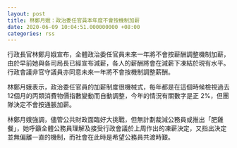 ```yaml
---
layout: post
title: 林鄭月娥：政治委任官員本年度不會按機制加薪
date: 2020-06-09 10:04:51.000000000 +08:00
categories: rss
---
```


行政長官林鄭月娥宣布，全體政治委任官員未來一年將不會按薪酬調整機制加薪，由於早前她與各司局長已經宣布減薪，各人的薪酬將會在減薪下凍結於現有水平。行政會議非官守議員亦同意未來一年將不會按機制調整薪酬。

林鄭月娥表示，政治委任官員的加薪制度很機械式，每年都是在這個時候檢視過去12個月的丙類消費物價指數變動而自動調整，今年的情況有關數字是正 2%，但團隊決定不會按通脹加薪。

林鄭月娥強調，儘管公共財政面臨好大挑戰，但無計劃裁減公務員或推出「肥雞餐」，她呼籲全體公務員理解及接受行政會議於上周作出的凍薪決定，又指出決定並無偏離一直的機制，而社會在此時是希望公務員共渡時艱。
